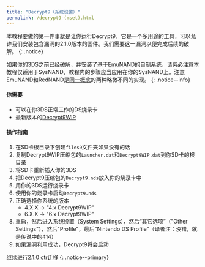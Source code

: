 ```yaml
---
title: "Decrypt9（系统设置）"
permalink: /decrypt9-(mset).html
---
```


本教程要做的第一件事就是让你运行Decrypt9，它是一个多用途的工具，可以允许我们安装包含漏洞的2.1.0版本的固件。我们需要这一漏洞以便完成后续的破解。
{: .notice}

如果你的3DS之前已经破解，并安装了基于EmuNAND的自制系统，请务必注意本教程仅适用于SysNAND，教程内的步骤应当应用在你的SysNAND上。注意EmuNAND和RedNAND是[同一概念](http://3dbrew.org/wiki/NAND_Redirection)的两种略微不同的实现。
{: .notice--info}

#### 你需要

* 可以在你3DS正常工作的DS烧录卡
* 最新版本的[Decrypt9WIP](https://github.com/d0k3/Decrypt9WIP/releases/)

#### 操作指南

1. 在SD卡根目录下创建`files9`文件夹如果没有的话
2. 复制Decrypt9WIP压缩包的`Launcher.dat`和`Decrypt9WIP.dat`到你SD卡的根目录
3. 将SD卡重新插入你的3DS
4. 把Decrypt9压缩包的`Decrypt9.nds`放入你的烧录卡中
5. 用你的3DS运行烧录卡
6. 使用你的烧录卡启动`Decrypt9.nds`
7. 正确选择你系统的版本
    + 4.X.X -> "4.x Decrypt9WIP"
    + 6.X.X -> "6.x Decrypt9WIP"
8. 重启，然后进入系统设置（System Settings），然后“其它选项”（"Other Settings"），然后"Profile"，最后"Nintendo DS Profile"（译者注：没错，就是传说中的414）
9. 如果漏洞利用成功，Decrypt9将会启动

继续进行[2.1.0 ctr迁移](2.1.0-ctrtransfer)
{: .notice--primary}
